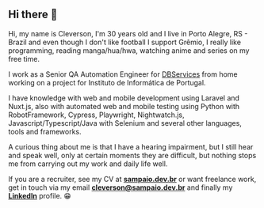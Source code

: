 ## Hi there 👋

Hi, my name is Cleverson, I'm 30 years old and I live in Porto Alegre, RS - Brazil and even though I don't like football I support Grêmio, I really like programming, reading manga/hua/hwa, watching anime and series on my free time.

I work as a Senior QA Automation Engineer for [DBServices](https://dbservices.pt) from home working on a project for Instituto de Informática de Portugal.

I have knowledge with web and mobile development using Laravel and Nuxt.js, also with automated web and mobile testing using Python with RobotFramework, Cypress, Playwright, Nightwatch.js, Javascript/Typescript/Java with Selenium and several other languages, tools and frameworks.

A curious thing about me is that I have a hearing impairment, but I still hear and speak well, only at certain moments they are difficult, but nothing stops me from carrying out my work and daily life well.

If you are a recruiter, see my CV at [**sampaio.dev.br**](https://sampaio.dev.br) or want freelance work, get in touch via my email [**cleverson@sampaio.dev.br**](mailto:cleverson@sampaio.dev.br) and finally my [**LinkedIn**](https://www.linkedin.com/in/clvrsnsampaio) profile. 😁
